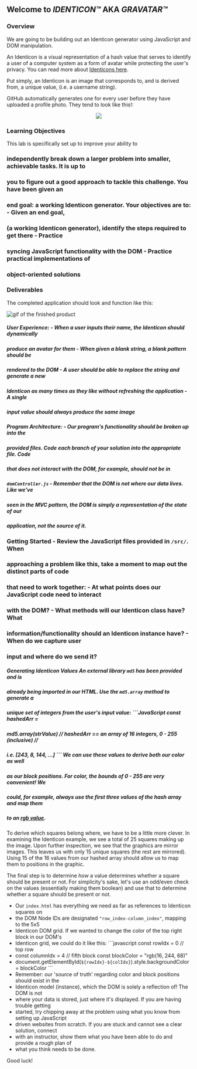 ## Welcome to _IDENTICON™️_ AKA _GRAVATAR™️_

### Overview

We are going to be building out an Identicon generator using JavaScript and DOM
manipulation.

An Identicon is a visual representation of a hash value that serves to identify a user of
a computer system as a form of avatar while protecting the user's privacy. You can read
more about [Identicons here](https://en.wikipedia.org/wiki/Identicon).

Put simply, an Identicon is an image that corresponds to, and is derived from, a unique
value, (i.e. a username string).

GitHub automatically generates one for every user before they have uploaded a profile
photo. They tend to look like this!:
<p align="center">
<img src="https://s3.amazonaws.com/learn-verified/identicon-example.png"/>
</p>

### Learning Objectives

This lab is specifically set up to improve your ability to
### independently break down a larger problem into smaller, achievable tasks. It is up to
### you to figure out a good approach to tackle this challenge.  You have been given an
### end goal: a working Identicon generator.  Your objectives are to: - Given an end goal,
### (a working Identicon generator), identify the steps required to get there - Practice
### syncing JavaScript functionality with the DOM - Practice practical implementations of
### object-oriented solutions

### Deliverables

The completed application should look and function like this:

![gif of the finished product](https://s3.amazonaws.com/learn-verified/identicon-demo.gif)

##### User Experience: - When a user inputs their name, the Identicon should dynamically
##### produce an avatar for them - When given a blank string, a blank pattern should be
##### rendered to the DOM - A user should be able to replace the string and generate a new
##### Identicon as many times as they like without refreshing the application - A single
##### input value should always produce the same image

##### Program Architecture: - Our program's functionality should be broken up into the
##### provided files. Code each branch of your solution into the appropriate file. Code
##### that does not interact with the DOM, for example, should not be in
##### `domController.js` - Remember that the DOM is not where our data lives. Like we've
##### seen in the MVC pattern, the DOM is simply a _representation_ of the state of our
##### application, not the source of it.

### Getting Started - Review the JavaScript files provided in ```/src/```. When
### approaching a problem like this, take a moment to map out the distinct parts of code
### that need to work together: - At what points does our JavaScript code need to interact
### with the DOM? - What methods will our Identicon class have? What
### information/functionality should an Identicon instance have? - When do we capture user
### input and where do we send it?

##### Generating Identicon Values An external library ```md5``` has been provided and is
##### already being imported in our HTML. Use the ```md5.array``` method to generate a
##### unique set of integers from the user's input value: ```JavaScript const hashedArr =
##### md5.array(strValue) // hashedArr == an array of 16 integers, 0 - 255 (inclusive) //
##### i.e. [243, 8, 144, ...] ``` We can use these values to derive both our color as well
##### as our block positions. For color, the bounds of 0 - 255 are very convenient! We
##### could, for example, always use the first three values of the hash array and map them
##### to an [rgb value](https://www.w3schools.com/colors/colors_rgb.asp).

To derive which squares belong where, we have to be a little more clever. In examining the
Identicon example, we see a total of 25 squares making up the image. Upon further
inspection, we see that the graphics are mirror images. This leaves us with only 15 unique
squares (the rest are mirrored). Using 15 of the 16 values from our hashed array should
allow us to map them to positions in the graphic.

The final step is to determine _how_ a value determines whether a square should be present
or not. For simplicity's sake, let's use an odd/even check on the values (essentially
making them boolean) and use that to determine whether a square should be present or not.

- Our ```index.html``` has everything we need as far as references to Identicon squares on
- the DOM Node IDs are designated ```"row_index-column_index"```, mapping to the 5x5
- Identicon DOM grid. If we wanted to change the color of the top right block in our DOM's
- Identicon grid, we could do it like this: ```javascript const rowIdx = 0 // top row
- const columnIdx = 4 // fifth block const blockColor = "rgb(16, 244, 68)"
- document.getElementById(`${rowIdx}-${colIdx}`).style.backgroundColor = blockColor ```
- Remember: our 'source of truth' regarding color and block positions should exist in the
- Identicon model (instance), which the DOM is solely a reflection of! The DOM is not
- where your data is stored, just where it's displayed. If you are having trouble getting
- started, try chipping away at the problem using what you know from setting up JavaScript
- driven websites from scratch. If you are stuck and cannot see a clear solution, connect
- with an instructor, show them what you have been able to do and provide a rough plan of
- what you think needs to be done.

Good luck!
